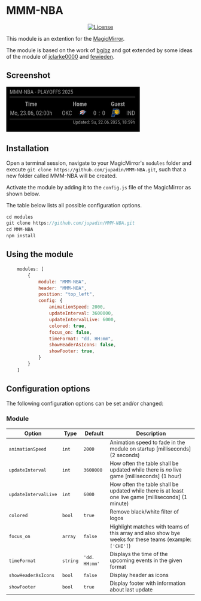 # MMM-NBA

<p style="text-align: center">
    <a href="https://choosealicense.com/licenses/mit"><img src="https://img.shields.io/badge/license-MIT-blue.svg" alt="License"></a>
</p>

This module is an extention for the [MagicMirror](https://github.com/MichMich/MagicMirror).

The module is based on the work of [bgibz](https://github.com/bgibz/MMM-NBA) and got extended by some ideas of the module of [jclarke0000](https://github.com/jclarke0000/MMM-MyScoreboard) and [fewieden](https://github.com/fewieden/MMM-NHL).

## Screenshot

![MMM-NBA](screenshot.png)

## Installation

Open a terminal session, navigate to your MagicMirror's `modules` folder and execute `git clone https://github.com/jupadin/MMM-NBA.git`, such that a new folder called MMM-NBA will be created.

Activate the module by adding it to the `config.js` file of the MagicMirror as shown below.

The table below lists all possible configuration options.

````javascript
cd modules
git clone https://github.com/jupadin/MMM-NBA.git
cd MMM-NBA
npm install
````

## Using the module
````javascript
    modules: [
        {
            module: "MMM-NBA",
            header: "MMM-NBA",
            position: "top_left",
            config: {
                animationSpeed: 2000,
                updateInterval: 3600000,
                updateIntervalLive: 6000,
                colored: true,
                focus_on: false,
                timeFormat: "dd. HH:mm",
                showHeaderAsIcons: false,
                showFooter: true,
            }
        }
    ]
````

## Configuration options

The following configuration options can be set and/or changed:

### Module

| Option | Type | Default | Description |
| ---- | ---- | ---- | ---- |
| `animationSpeed` | `int` | `2000` | Animation speed to fade in the module on startup [milliseconds] (2 seconds) |
| `updateInterval` | `int` | `3600000` | How often the table shall be updated while there is *no* live game [milliseconds] (1 hour) |
| `updateIntervalLive` | `int` | `6000` | How often the table shall be updated while there is at least one live game [milliseconds] (1 minute) |
| `colored` | `bool` | `true` | Remove black/white filter of logos |
| `focus_on` | `array` | `false`| Highlight matches with teams of this array and also show bye weeks for these teams (example: `['CHI']`) |
| `timeFormat` | `string` | `'dd. HH:mm'` | Displays the time of the upcoming events in the given format |
| `showHeaderAsIcons`| `bool` |`false` | Display header as icons |
| `showFooter` | `bool` | `true` | Display footer with information about last update |